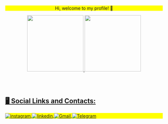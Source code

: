 <p align="center" style="background:yellow">
Hi, welcome to my profile! 👋
</p>
<div align="center">
<a href="https://github.com/analivia1104">
<img height="180em" src="https://github-readme-stats.vercel.app/api?username=analivia1104&show_icons=true&theme=radical&include_all_commits=true&count_private=true"/>
<img height="180em" src="https://github-readme-stats.vercel.app/api/top-langs/?username=analivia1104&layout=compact&langs_count=7&theme=radical"/> 
</div>
<p>
<p>

<br> <br> 
## 🖥️ Social Links and Contacts:

<p align="" style="background:yellow">
<a href="https://www.instagram.com/analivia_1104" radical ="_blank">
<img align="center" src="https://img.shields.io/badge/-Instagram-05122A?style=flat&logo=instagram" alt="instagram"/>
<a href="https://www.linkedin.com/in/ana-l%C3%ADvia-silva-paiva-915a13230/" radical ="_blank">
<img align="center" src="https://img.shields.io/badge/-LinkedIn-05122A?style=flat&logo=linkedin" alt="linkedin"/>
<a href="mailto:analivia110405@gmail.com" target="_blank">
<img align="center" src="https://img.shields.io/badge/-Gmail-05122A?style=flat&logo=Gmail" alt="Gmail"/>
<a href="https://t.me/analivia1104" target="_blank">
<img align="center" src="https://img.shields.io/badge/-Telegram-05122A?style=flat&logo=Telegram" alt="Telegram"/>

</a> 
</a>
</a>
</a>

